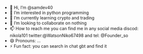 - 👋 Hi, I’m @samdev40
- 👀 I’m interested in python programming
- 🌱 I’m currently learning crypto and trading
- 💞️ I’m looking to collaborate on nothing
- 📫 How to reach me you can find me in any social media discod: nikola101 twitter:@WatsonNiko67498 and tel: @Founder_so
- 😄 Pronouns: ...
- ⚡ Fun fact: you can search in chat gbt and find it

<!---
samdev40/samdev40 is a ✨ special ✨ repository because its `README.md` (this file) appears on your GitHub profile.
You can click the Preview link to take a look at your changes.
--->
